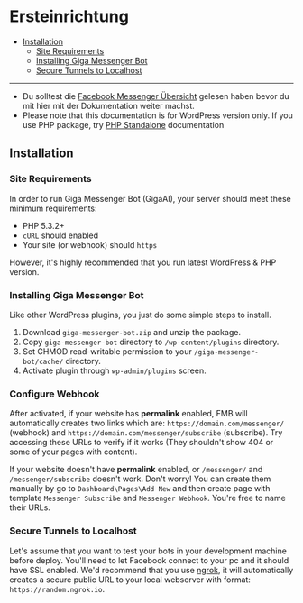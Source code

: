 # Ersteinrichtung
- [Installation](#installation)
	- [Site Requirements](#site-requirements)
	- [Installing Giga Messenger Bot](#installing-giga-messenger-bot)
	- [Secure Tunnels to Localhost](#secure-tunnels-to-localhost)

***
> 
- Du solltest die [Facebook Messenger Übersicht](https://developers.facebook.com/docs/messenger-platform/product-overview) gelesen haben bevor du mit hier mit der Dokumentation weiter machst.
- Please note that this documentation is for WordPress version only. If you use PHP package, try [PHP Standalone](/docs/standalone) documentation

<a name="installation"></a>
## Installation

<a name="site-requirements"></a>
### Site Requirements
In order to run Giga Messenger Bot (GigaAI), your server should meet these minimum requirements:

- PHP 5.3.2+
- `cURL` should enabled
- Your site (or webhook) should `https`

However, it's highly recommended that you run latest WordPress & PHP version.

<a name="installing-giga-messenger-bot"></a>
### Installing Giga Messenger Bot

Like other WordPress plugins, you just do some simple steps to install.

1. Download `giga-messenger-bot.zip` and unzip the package.
1. Copy `giga-messenger-bot` directory to `/wp-content/plugins` directory.
1. Set CHMOD read-writable permission to your `/giga-messenger-bot/cache/` directory.
1. Activate plugin through `wp-admin/plugins` screen.

<a name="configure-webhook"></a>
### Configure Webhook
After activated, if your website has **permalink** enabled, FMB will automatically creates two links which are: `https://domain.com/messenger/` (webhook) and `https://domain.com/messenger/subscribe` (subscribe). Try accessing these URLs to verify if it works (They shouldn't show 404 or some of your pages with content).

If your website doesn't have **permalink** enabled, or `/messenger/` and `/messenger/subscribe` doesn't work. Don't worry! You can create them manually by go to `Dashboard\Pages\Add New` and then create page with template `Messenger Subscribe` and `Messenger Webhook`. You're free to name their URLs.

<a name="secure-tunnels-to-localhost"></a>
### Secure Tunnels to Localhost
Let's assume that you want to test your bots in your development machine before deploy. You'll need to let Facebook connect to your pc and it should have SSL enabled. We'd recommend that you use [ngrok](https://ngrok.com), it will automatically creates a secure public URL to your local webserver with format: `https://random.ngrok.io`.
